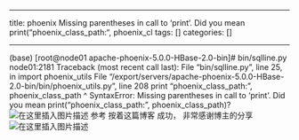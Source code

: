 
--- 
title:  phoenix Missing parentheses in call to ‘print‘. Did you mean print(“phoenix_class_path:“, phoenix_cl 
tags: []
categories: [] 

---
(base) [root@node01 apache-phoenix-5.0.0-HBase-2.0-bin]# bin/sqlline.py node01:2181 Traceback (most recent call last): File “bin/sqlline.py”, line 25, in  import phoenix_utils File “/export/servers/apache-phoenix-5.0.0-HBase-2.0-bin/bin/phoenix_utils.py”, line 208 print “phoenix_class_path:”, phoenix_class_path ^ SyntaxError: Missing parentheses in call to ‘print’. Did you mean print(“phoenix_class_path:”, phoenix_class_path)? <img src="https://img-blog.csdnimg.cn/471c69d0a24542279f54443159685afe.png" alt="在这里插入图片描述"> 参考  按着这篇博客 成功， 非常感谢博主的分享 <img src="https://img-blog.csdnimg.cn/11d719134db44a619093b00569cf4412.png" alt="在这里插入图片描述">
